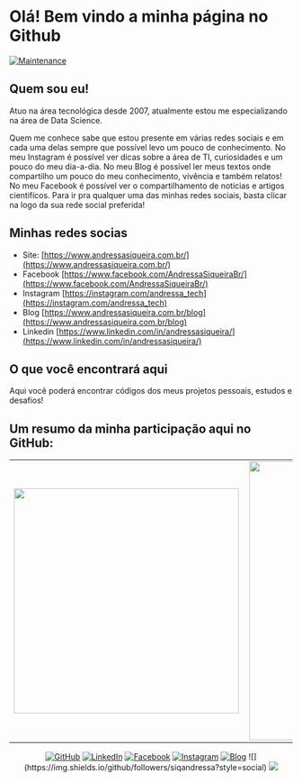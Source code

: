 # Olá! Bem vindo a minha página no Github 
[![Maintenance](https://img.shields.io/badge/Maintained%3F-yes-green.svg)](https://GitHub.com/Naereen/StrapDown.js/graphs/commit-activity)

## Quem sou eu!
Atuo na área tecnológica desde 2007, atualmente estou me especializando na área de Data Science.

Quem me conhece sabe que estou presente em várias redes sociais e em cada uma delas sempre que possível levo um pouco de conhecimento. No meu Instagram é possível ver dicas sobre a área de TI, curiosidades e um pouco do meu dia-a-dia. No meu Blog é possível ler meus textos onde compartilho um pouco do meu conhecimento, vivência e também relatos! No meu Facebook é possível ver o compartilhamento de noticias e artigos cientifícos. Para ir pra qualquer uma das minhas redes sociais, basta clicar na logo da sua rede social preferida!

## Minhas redes socias

* Site: [https://www.andressasiqueira.com.br/](https://www.andressasiqueira.com.br/)
* Facebook [https://www.facebook.com/AndressaSiqueiraBr/](https://www.facebook.com/AndressaSiqueiraBr/)
* Instagram [https://instagram.com/andressa_tech](https://instagram.com/andressa_tech)
* Blog [https://www.andressasiqueira.com.br/blog](https://www.andressasiqueira.com.br/blog)
* Linkedin [https://www.linkedin.com/in/andressasiqueira/](https://www.linkedin.com/in/andressasiqueira/)

## O que você encontrará aqui

Aqui você poderá encontrar códigos dos meus projetos pessoais, estudos e desafios! 

## Um resumo da minha participação aqui no GitHub:

<center>
  <table>
    <tr>
        <td><img width="400px" align="left" src="https://github-readme-stats.vercel.app/api/top-langs/?username=siqandressa&hide=html&layout=compact&theme=buefy" /></td>
        <td><img width="495px" align="left" src="https://github-readme-stats.vercel.app/api?username=siqandressa&theme=buefy" /></td>
    </tr>   
  </table>
</center>  

<p align="center">
	<a href="https://github.com/siqandressa"><img src="https://img.shields.io/github/followers/siqandressa.svg?label=GitHub&style=social" alt="GitHub"></a>
	<a href="https://www.linkedin.com/in/andressasiqueira/"><img src="https://img.shields.io/badge/LinkedIn--_.svg?style=social&logo=linkedin" alt="LinkedIn"></a>
	<a href="https://www.facebook.com/AndressaSiqueiraBr"><img src="https://img.shields.io/badge/Facebook--_.svg?style=social&logo=Facebook" alt="Facebook"></a>
	<a href="https://instagram.com/andressa_tech"><img src="https://img.shields.io/badge/Instagram--_.svg?style=social&logo=Instagram" alt="Instagram"></a>
	<a href="https://www.andressasiqueira.com.br/"><img src="https://img.shields.io/badge/Blogger--_.svg?style=social&logo=Blogger" alt="Blog"></a>
	![](https://img.shields.io/github/followers/siqandressa?style=social) <img src="http://views.whatilearened.today/views/github/siqandressa/views.svg"/>
</p>


<!--
**siqandressa/siqandressa** is a ✨ _special_ ✨ repository because its `README.md` (this file) appears on your GitHub profile.

Here are some ideas to get you started:

- 🔭 I’m currently working on ...
- 🌱 I’m currently learning ...
- 👯 I’m looking to collaborate on ...
- 🤔 I’m looking for help with ...
- 💬 Ask me about ...
- 📫 How to reach me: ...
- 😄 Pronouns: ...
- ⚡ Fun fact: ...
-->
